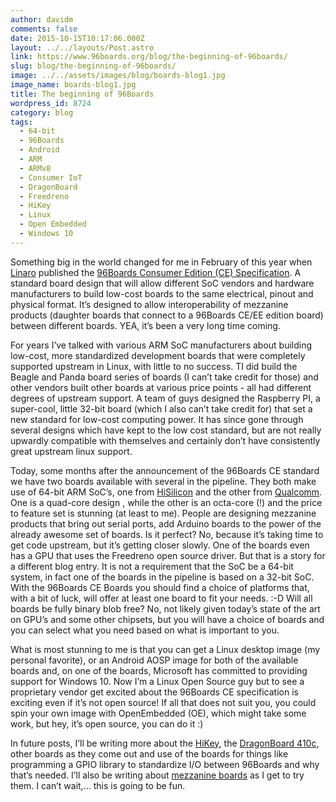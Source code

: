```yaml
---
author: davidm
comments: false
date: 2015-10-15T10:17:06.000Z
layout: ../../layouts/Post.astro
link: https://www.96boards.org/blog/the-beginning-of-96boards/
slug: blog/the-beginning-of-96boards/
image: ../../assets/images/blog/boards-blog1.jpg
image_name: boards-blog1.jpg
title: The beginning of 96Boards
wordpress_id: 8724
category: blog
tags:
  - 64-bit
  - 96Boards
  - Android
  - ARM
  - ARMv8
  - Consumer IoT
  - DragonBoard
  - Freedreno
  - HiKey
  - Linux
  - Open Embedded
  - Windows 10
---
```


Something big in the world changed for me in February of this year when [Linaro](http://www.linaro.org/news/linaro-announces-96boards-initiative-accelerate-arm-software-development/) published the [96Boards Consumer Edition (CE) Specification](/products/ce/). A standard board design that will allow different SoC vendors and hardware manufacturers to build low-cost boards to the same electrical, pinout and physical format. It’s designed to allow interoperability of mezzanine products (daughter boards that connect to a 96Boards CE/EE edition board) between different boards. YEA, it’s been a very long time coming.

For years I’ve talked with various ARM SoC manufacturers about building low-cost, more standardized development boards that were completely supported upstream in Linux, with little to no success. TI did build the Beagle and Panda board series of boards (I can’t take credit for those) and other vendors built other boards at various price points - all had different degrees of upstream support. A team of guys designed the Raspberry PI, a super-cool, little 32-bit board (which I also can’t take credit for) that set a new standard for low-cost computing power. It has since gone through several designs which have kept to the low cost standard, but are not really upwardly compatible with themselves and certainly don’t have consistently great upstream linux support.

Today, some months after the announcement of the 96Boards CE standard we have two boards available with several in the pipeline. They both make use of 64-bit ARM SoC’s, one from [HiSilicon](/product/hikey/) and the other from [Qualcomm](/product/dragonboard410c/). One is a quad-core design , while the other is an octa-core (!) and the price to feature set is stunning (at least to me). People are designing mezzanine products that bring out serial ports, add Arduino boards to the power of the already awesome set of boards. Is it perfect? No, because it’s taking time to get code upstream, but it’s getting closer slowly. One of the boards even has a GPU that uses the Freedreno open source driver. But that is a story for a different blog entry. It is not a requirement that the SoC be a 64-bit system, in fact one of the boards in the pipeline is based on a 32-bit SoC. With the 96Boards CE Boards you should find a choice of platforms that, with a bit of luck, will offer at least one board to fit your needs. :-D Will all boards be fully binary blob free? No, not likely given today’s state of the art on GPU’s and some other chipsets, but you will have a choice of boards and you can select what you need based on what is important to you.

What is most stunning to me is that you can get a Linux desktop image (my personal favorite), or an Android AOSP image for both of the available boards and, on one of the boards, Microsoft has committed to providing support for Windows 10. Now I’m a Linux Open Source guy but to see a proprietary vendor get excited about the 96Boards CE specification is exciting even if it’s not open source! If all that does not suit you, you could spin your own image with OpenEmbedded (OE), which might take some work, but hey, it’s open source, you can do it :)

In future posts, I’ll be writing more about the [HiKey](/product/hikey/), the [DragonBoard 410c](/product/dragonboard410c/), other boards as they come out and use of the boards for things like programming a GPIO library to standardize I/O between 96Boards and why that’s needed. I’ll also be writing about [mezzanine boards](/products/mezzanine/) as I get to try them. I can’t wait,... this is going to be fun.

